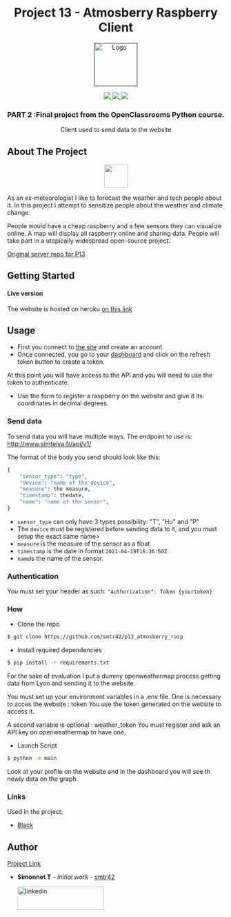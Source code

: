 <h1 align="center">
Project 13 - Atmosberry Raspberry Client
</h1>

<p align="center">
  <a href="">
    <img src="https://upload.wikimedia.org/wikipedia/fr/0/0d/Logo_OpenClassrooms.png" alt="Logo" width="100" height="100">
  </a>
</p>

<p align="center">
  <a href="https://www.python.org/">
    <img src="https://img.shields.io/badge/Python-3.8-green.svg">
  </a>
  <a href="https://opensource.org/licenses/MIT">
    <img src="https://img.shields.io/badge/license-MIT-blue.svg">
  </a>
  <a href="https://www.linkedin.com/in/teiva-s/">
    <img src="https://img.shields.io/badge/linkedin-Simonnet-blue.svg">
  </a>
</p>


  <h3 align="center">PART 2 :Final project from the OpenClassrooms Python course.</h3>

 <p align="center">
    Client used to send data to the website
    <br />
  </p>

<!-- ABOUT THE PROJECT -->
## About The Project

<p align="center">
  <a href="https://fr.openfoodfacts.org/">
    <img src="https://upload.wikimedia.org/wikipedia/fr/3/3b/Raspberry_Pi_logo.svg" width=55>
  </a>
</p>

As an ex-meteorologist I like to forecast the weather and tech people about it. In this project i attempt to sensitize people about the weather and climate change. 

People would have a cheap raspberry and a few sensors they can visualize online. A map will display all raspberry online and sharing data. People will take part in a utopically widespread open-source project.

[Original server repo for P13](https://github.com/smtr42/p13_atmosberry2)

<!-- GETTING STARTED -->
## Getting Started

#### Live version
The website is hosted on heroku  [on this link](http://www.simteiva.fr/)


## Usage

* First you connect to [the site](http://www.simteiva.fr/) and create an account.
* Once connected, you go to your [dashboard](http://www.simteiva.fr/dashboard) and click on the refresh token button to create a token.

At this point you will have access to the API and you will need to use the token to authenticate.

* Use the form to register a raspberry on the website and give it its coordinates in decimal degrees.


### Send data

To send data you will have multiple ways. The endpoint to use is: http://www.simteiva.fr/api/v1/

The format of the body you send should look like this:
```python
{
    "sensor_type": "type",
    "device": "name of the device",
    "measure": the measure,
    "timestamp": thedate,
    "name": "name of the sensor",
}
```

* `sensor_type` can only have 3 types possibility: "T", "Hu" and "P"
* The `device` must be registered before sending data to it, and you must setup the exact same name>
* `measure` is the measure of the sensor as a float.
* `timestamp` is the date in format `2021-04-19T16:36:50Z`
* `name`is the name of the sensor.


### Authentication

You must set your header as such:
`"Authorization": Token {yourtoken}`

### How
*  Clone the repo
```bash
$ git clone https://github.com/smtr42/p13_atmosberry_rasp
```
*  Install required dependencies
```bash
$ pip install -r requirements.txt
```

For the sake of evaluation I put a dummy openweathermap process getting data from Lyon and sending it to the website.

You must set up your environment variables in a .env file.
One is necessary to acces the website : token
You use the token generated on the website to access it.

A second variable is optional : weather_token
You must register and ask an API key on openweathermap to have one.

*  Launch Script
```bash
$ python -m main
```

Look at your profile on the website and in the dashboard you will see th newly data on the graph.

### Links
Used in the project:
* [Black](https://pypi.org/project/black/)

## Author
[Project Link](https://github.com/smtr42/p13_atmosberry2)

* **Simonnet T** - *Initial work* - [smtr42](https://github.com/smtr42)
   
  <a href="https://www.linkedin.com/in/teiva-s/">
   <img src="https://content.linkedin.com/content/dam/me/business/en-us/amp/brand-site/v2/bg/LI-Logo.svg.original.svg" alt="linkedin" width="200" height="54">
 </a>
<br>